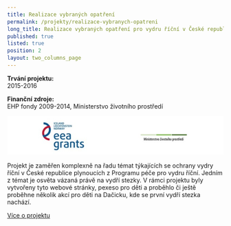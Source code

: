 ```yaml
---
title: Realizace vybraných opatření
permalink: /projekty/realizace-vybranych-opatreni
long_title: Realizace vybraných opatření pro vydru říční v České republice (MGSII-42)
published: true
listed: true
position: 2
layout: two_columns_page
---
```

**Trvání projektu:**   
2015-2016

**Finanční zdroje:**   
EHP fondy 2009-2014, Ministerstvo životního prostředí

![](/uploads/logoMGS_610.jpg)

Projekt je zaměřen komplexně na řadu témat týkajících se ochrany vydry
říční v České republice plynoucích z Programu péče pro vydru říční.
Jedním z témat je osvěta vázaná právě na vydří stezky. V rámci projektu
byly vytvořeny tyto webové stránky, pexeso pro děti a proběhlo či ještě
proběhne několik akcí pro děti na Dačicku, kde se první vydří stezka
nachází.

[Více o projektu][1]


[1]: http://www.vydryonline.cz/o-nas/projekt
